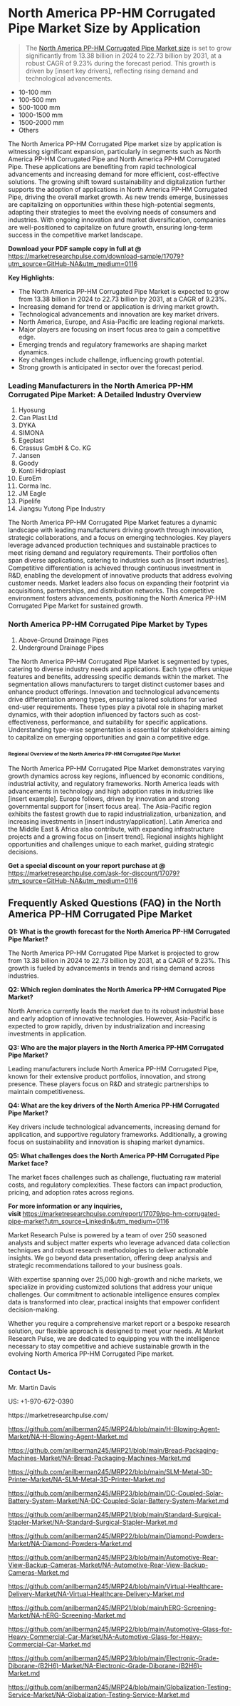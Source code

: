 <h1>North America PP-HM Corrugated Pipe Market&nbsp;Size by Application</h1><blockquote><p>The <a href="https://marketresearchpulse.com/download-sample/17079?utm_source=GitHub-NA&amp;utm_medium=0116">North America PP-HM Corrugated Pipe Market size</a> is set to grow significantly from 13.38 billion in 2024 to 22.73 billion by 2031, at a robust CAGR of 9.23% during the forecast period. This growth is driven by [insert key drivers], reflecting rising demand and technological advancements.</p></blockquote><ul><li>10-100 mm<li> 100-500 mm<li> 500-1000 mm<li> 1000-1500 mm<li> 1500-2000 mm<li> Others</li></ul><p>The North America PP-HM Corrugated Pipe market size by application is witnessing significant expansion, particularly in segments such as North America PP-HM Corrugated Pipe and North America PP-HM Corrugated Pipe. These applications are benefiting from rapid technological advancements and increasing demand for more efficient, cost-effective solutions. The growing shift toward sustainability and digitalization further supports the adoption of applications in North America PP-HM Corrugated Pipe, driving the overall market growth. As new trends emerge, businesses are capitalizing on opportunities within these high-potential segments, adapting their strategies to meet the evolving needs of consumers and industries. With ongoing innovation and market diversification, companies are well-positioned to capitalize on future growth, ensuring long-term success in the competitive market landscape.</p><p><strong>Download your PDF sample copy in full at @ </strong><a href="https://marketresearchpulse.com/download-sample/17079?utm_source=GitHub-NA&amp;utm_medium=0116">https://marketresearchpulse.com/download-sample/17079?utm_source=GitHub-NA&amp;utm_medium=0116</a></p><p><strong>Key Highlights: </strong></p><ul><li>The North America PP-HM Corrugated Pipe Market is expected to grow from 13.38 billion in 2024 to 22.73 billion by 2031, at a CAGR of 9.23%.</li><li>Increasing demand for trend or application is driving market growth.</li><li>Technological advancements and innovation are key market drivers.</li><li>North America, Europe, and Asia-Pacific are leading regional markets.</li><li>Major players are focusing on insert focus area to gain a competitive edge.</li><li>Emerging trends and regulatory frameworks are shaping market dynamics.</li><li>Key challenges include challenge, influencing growth potential.</li><li>Strong growth is anticipated in sector over the forecast period.</li></ul><h3>Leading Manufacturers in the North America PP-HM Corrugated Pipe Market: A Detailed Industry Overview</h3><ol><li>Hyosung</li><li>Can Plast Ltd</li><li>DYKA</li><li>SIMONA</li><li>Egeplast</li><li>Crassus GmbH & Co. KG</li><li>Jansen</li><li>Goody</li><li>Konti Hidroplast</li><li>EuroEm</li><li>Corma Inc.</li><li>JM Eagle</li><li>Pipelife</li><li>Jiangsu Yutong Pipe Industry</li></ol><div class="flex max-w-full flex-col flex-grow"><div class="min-h-8 text-message flex w-full flex-col items-end gap-2 whitespace-normal break-words [.text-message+&amp;]:mt-5" dir="auto" data-message-author-role="assistant" data-message-id="fd8432e4-4910-450d-b182-61b7bfb0a01f" data-message-model-slug="gpt-4o"><div class="flex w-full flex-col gap-1 empty:hidden first:pt-[3px]"><div class="markdown prose w-full break-words dark:prose-invert light"><p>The North America PP-HM Corrugated Pipe Market features a dynamic landscape with leading manufacturers driving growth through innovation, strategic collaborations, and a focus on emerging technologies. Key players leverage advanced production techniques and sustainable practices to meet rising demand and regulatory requirements. Their portfolios often span diverse applications, catering to industries such as [insert industries]. Competitive differentiation is achieved through continuous investment in R&amp;D, enabling the development of innovative products that address evolving customer needs. Market leaders also focus on expanding their footprint via acquisitions, partnerships, and distribution networks. This competitive environment fosters advancements, positioning the North America PP-HM Corrugated Pipe Market for sustained growth.</p></div></div></div></div><h3>North America PP-HM Corrugated Pipe Market by Types</h3><ol><li>Above-Ground Drainage Pipes<li> Underground Drainage Pipes</li></ol><div class="flex max-w-full flex-col flex-grow"><div class="min-h-8 text-message flex w-full flex-col items-end gap-2 whitespace-normal break-words [.text-message+&amp;]:mt-5" dir="auto" data-message-author-role="assistant" data-message-id="084470be-0bb7-4664-bddf-5156b4f41249" data-message-model-slug="gpt-4o-mini"><div class="flex w-full flex-col gap-1 empty:hidden first:pt-[3px]"><div class="markdown prose w-full break-words dark:prose-invert light"><p>The North America PP-HM Corrugated Pipe Market is segmented by types, catering to diverse industry needs and applications. Each type offers unique features and benefits, addressing specific demands within the market. The segmentation allows manufacturers to target distinct customer bases and enhance product offerings. Innovation and technological advancements drive differentiation among types, ensuring tailored solutions for varied end-user requirements. These types play a pivotal role in shaping market dynamics, with their adoption influenced by factors such as cost-effectiveness, performance, and suitability for specific applications. Understanding type-wise segmentation is essential for stakeholders aiming to capitalize on emerging opportunities and gain a competitive edge.</p></div></div></div></div><h3><span style="font-size: 11px;">Regional Overview of the North America PP-HM Corrugated Pipe Market</span></h3><div class="flex max-w-full flex-col flex-grow"><div class="min-h-8 text-message flex w-full flex-col items-end gap-2 whitespace-normal break-words [.text-message+&amp;]:mt-5" dir="auto" data-message-author-role="assistant" data-message-id="e9038762-ce64-4e30-91c9-9bd413514231" data-message-model-slug="gpt-4o-mini"><div class="flex w-full flex-col gap-1 empty:hidden first:pt-[3px]"><div class="markdown prose w-full break-words dark:prose-invert light"><p>The North America PP-HM Corrugated Pipe Market demonstrates varying growth dynamics across key regions, influenced by economic conditions, industrial activity, and regulatory frameworks. North America leads with advancements in technology and high adoption rates in industries like [insert example]. Europe follows, driven by innovation and strong governmental support for [insert focus area]. The Asia-Pacific region exhibits the fastest growth due to rapid industrialization, urbanization, and increasing investments in [insert industry/application]. Latin America and the Middle East &amp; Africa also contribute, with expanding infrastructure projects and a growing focus on [insert trend]. Regional insights highlight opportunities and challenges unique to each market, guiding strategic decisions.</p></div></div></div></div><p><strong>Get a special discount on your report purchase at @ </strong><a href="https://marketresearchpulse.com/ask-for-discount/17079?utm_source=GitHub-NA&amp;utm_medium=0116">https://marketresearchpulse.com/ask-for-discount/17079?utm_source=GitHub-NA&amp;utm_medium=0116</a></p><h2>Frequently Asked Questions (FAQ) in the North America PP-HM Corrugated Pipe Market</h2><p><strong>Q1: What is the growth forecast for the North America PP-HM Corrugated Pipe Market?</strong></p><p>The North America PP-HM Corrugated Pipe Market is projected to grow from 13.38 billion in 2024 to 22.73 billion by 2031, at a CAGR of 9.23%. This growth is fueled by advancements in trends and rising demand across industries.</p><p><strong>Q2: Which region dominates the North America PP-HM Corrugated Pipe Market?</strong></p><p>North America currently leads the market due to its robust industrial base and early adoption of innovative technologies. However, Asia-Pacific is expected to grow rapidly, driven by industrialization and increasing investments in application.</p><p><strong>Q3: Who are the major players in the North America PP-HM Corrugated Pipe Market?</strong></p><p>Leading manufacturers include North America PP-HM Corrugated Pipe, known for their extensive product portfolios, innovation, and strong presence. These players focus on R&amp;D and strategic partnerships to maintain competitiveness.</p><p><strong>Q4: What are the key drivers of the North America PP-HM Corrugated Pipe Market?</strong></p><p>Key drivers include technological advancements, increasing demand for application, and supportive regulatory frameworks. Additionally, a growing focus on sustainability and innovation is shaping market dynamics.</p><p><strong>Q5: What challenges does the North America PP-HM Corrugated Pipe Market face?</strong></p><p>The market faces challenges such as challenge, fluctuating raw material costs, and regulatory complexities. These factors can impact production, pricing, and adoption rates across regions.</p><p><strong>For more information or any inquiries, visit&nbsp;</strong><a href="https://marketresearchpulse.com/report/17079/pp-hm-corrugated-pipe-market?utm_source=Linkedin&utm_medium=0116">https://marketresearchpulse.com/report/17079/pp-hm-corrugated-pipe-market?utm_source=Linkedin&utm_medium=0116</a></p><p>Market Research Pulse is powered by a team of over 250 seasoned analysts and subject matter experts who leverage advanced data collection techniques and robust research methodologies to deliver actionable insights. We go beyond data presentation, offering deep analysis and strategic recommendations tailored to your business goals.</p><p>With expertise spanning over 25,000 high-growth and niche markets, we specialize in providing customized solutions that address your unique challenges. Our commitment to actionable intelligence ensures complex data is transformed into clear, practical insights that empower confident decision-making.</p><p>Whether you require a comprehensive market report or a bespoke research solution, our flexible approach is designed to meet your needs. At Market Research Pulse, we are dedicated to equipping you with the intelligence necessary to stay competitive and achieve sustainable growth in the evolving North America PP-HM Corrugated Pipe market.</p><h3><strong>Contact Us-</strong></h3><p>Mr. Martin Davis</p><p>US: +1-970-672-0390</p><p>https://marketresearchpulse.com/</p><p><a href="https://github.com/anilberman245/MRP24/blob/main/H-Blowing-Agent-Market/NA-H-Blowing-Agent-Market.md">https://github.com/anilberman245/MRP24/blob/main/H-Blowing-Agent-Market/NA-H-Blowing-Agent-Market.md</a></p><p><a href="https://github.com/anilberman245/MRP21/blob/main/Bread-Packaging-Machines-Market/NA-Bread-Packaging-Machines-Market.md">https://github.com/anilberman245/MRP21/blob/main/Bread-Packaging-Machines-Market/NA-Bread-Packaging-Machines-Market.md</a></p><p><a href="https://github.com/anilberman245/MRP22/blob/main/SLM-Metal-3D-Printer-Market/NA-SLM-Metal-3D-Printer-Market.md">https://github.com/anilberman245/MRP22/blob/main/SLM-Metal-3D-Printer-Market/NA-SLM-Metal-3D-Printer-Market.md</a></p><p><a href="https://github.com/anilberman245/MRP23/blob/main/DC-Coupled-Solar-Battery-System-Market/NA-DC-Coupled-Solar-Battery-System-Market.md">https://github.com/anilberman245/MRP23/blob/main/DC-Coupled-Solar-Battery-System-Market/NA-DC-Coupled-Solar-Battery-System-Market.md</a></p><p><a href="https://github.com/anilberman245/MRP21/blob/main/Standard-Surgical-Stapler-Market/NA-Standard-Surgical-Stapler-Market.md">https://github.com/anilberman245/MRP21/blob/main/Standard-Surgical-Stapler-Market/NA-Standard-Surgical-Stapler-Market.md</a></p><p><a href="https://github.com/anilberman245/MRP22/blob/main/Diamond-Powders-Market/NA-Diamond-Powders-Market.md">https://github.com/anilberman245/MRP22/blob/main/Diamond-Powders-Market/NA-Diamond-Powders-Market.md</a></p><p><a href="https://github.com/anilberman245/MRP23/blob/main/Automotive-Rear-View-Backup-Cameras-Market/NA-Automotive-Rear-View-Backup-Cameras-Market.md">https://github.com/anilberman245/MRP23/blob/main/Automotive-Rear-View-Backup-Cameras-Market/NA-Automotive-Rear-View-Backup-Cameras-Market.md</a></p><p><a href="https://github.com/anilberman245/MRP24/blob/main/Virtual-Healthcare-Delivery-Market/NA-Virtual-Healthcare-Delivery-Market.md">https://github.com/anilberman245/MRP24/blob/main/Virtual-Healthcare-Delivery-Market/NA-Virtual-Healthcare-Delivery-Market.md</a></p><p><a href="https://github.com/anilberman245/MRP21/blob/main/hERG-Screening-Market/NA-hERG-Screening-Market.md">https://github.com/anilberman245/MRP21/blob/main/hERG-Screening-Market/NA-hERG-Screening-Market.md</a></p><p><a href="https://github.com/anilberman245/MRP22/blob/main/Automotive-Glass-for-Heavy-Commercial-Car-Market/NA-Automotive-Glass-for-Heavy-Commercial-Car-Market.md">https://github.com/anilberman245/MRP22/blob/main/Automotive-Glass-for-Heavy-Commercial-Car-Market/NA-Automotive-Glass-for-Heavy-Commercial-Car-Market.md</a></p><p><a href="https://github.com/anilberman245/MRP23/blob/main/Electronic-Grade-Diborane-(B2H6)-Market/NA-Electronic-Grade-Diborane-(B2H6)-Market.md">https://github.com/anilberman245/MRP23/blob/main/Electronic-Grade-Diborane-(B2H6)-Market/NA-Electronic-Grade-Diborane-(B2H6)-Market.md</a></p><p><a href="https://github.com/anilberman245/MRP24/blob/main/Globalization-Testing-Service-Market/NA-Globalization-Testing-Service-Market.md">https://github.com/anilberman245/MRP24/blob/main/Globalization-Testing-Service-Market/NA-Globalization-Testing-Service-Market.md</a></p>
